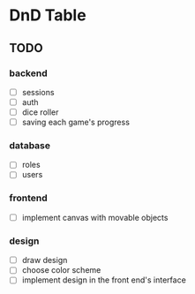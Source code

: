 # DnD Table

## TODO

### backend
- [ ] sessions
- [ ] auth
- [ ] dice roller
- [ ] saving each game's progress

### database
- [ ] roles
- [ ] users

### frontend
- [ ] implement canvas with movable objects

### design
- [ ] draw design
- [ ] choose color scheme
- [ ] implement design in the front end's interface